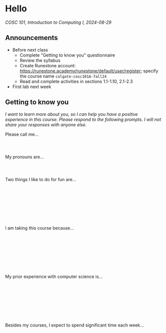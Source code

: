 # Hello
_COSC 101, Introduction to Computing I, 2024-08-29_

## Announcements
* Before next class
    * Complete "Getting to know you" questionnaire
    * Review the syllabus
    * Create Runestone account: https://runestone.academy/runestone/default/user/register; specify the course name `colgate-cosc101A-fall24`
    * Read and complete activities in sections 1.1-1.10, 2.1-2.3
* First lab next week

## Getting to know you

*I want to learn more about you, so I can help you have a positive experience in this course. Please respond to the following prompts. I will not share your responses with anyone else.*

Please call me...

<p style="height:2em;"></p>

My pronouns are...

<p style="height:2em;"></p>

Two things I like to do for fun are...

<p style="height:8em;"></p>

I am taking this course because...

<p style="height:8em;"></p>

My prior experience with computer science is...

<p style="height:8em;"></p>

Besides my courses, I expect to spend significant time each week...

<p style="height:8em;"></p>

